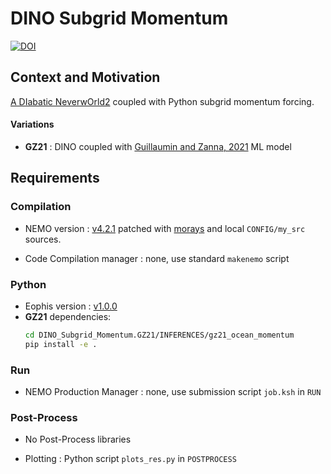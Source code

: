 # DINO Subgrid Momentum

[![DOI](https://zenodo.org/badge/776021044.svg)](https://doi.org/10.5281/zenodo.13851911)

## Context and Motivation

[A DIabatic NeverwOrld2](https://github.com/vopikamm/DINO) coupled with Python subgrid momentum forcing.

#### Variations
- **GZ21** : DINO coupled with [Guillaumin and Zanna, 2021](https://doi.org/10.1029/2021MS002534) ML model 

## Requirements

### Compilation

- NEMO version : [v4.2.1](https://forge.nemo-ocean.eu/nemo/nemo/-/releases/4.2.1) patched with [morays](https://github.com/morays-community/Patches-NEMO/tree/main/NEMO_v4.2.1) and local `CONFIG/my_src` sources.

- Code Compilation manager : none, use standard `makenemo` script


### Python

- Eophis version : [v1.0.0](https://github.com/alexis-barge/eophis/tree/v1.0.0)
- **GZ21** dependencies:
  ```bash
  cd DINO_Subgrid_Momentum.GZ21/INFERENCES/gz21_ocean_momentum
  pip install -e .
  ```


### Run

- NEMO Production Manager : none, use submission script `job.ksh` in `RUN`


### Post-Process

- No Post-Process libraries

- Plotting : Python script `plots_res.py` in `POSTPROCESS`

